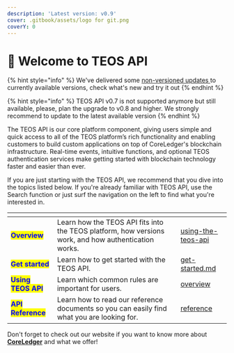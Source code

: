 ```yaml
---
description: 'Latest version: v0.9'
cover: .gitbook/assets/logo for git.png
coverY: 0
---
```


# 👋 Welcome to TEOS API

{% hint style="info" %}
We've delivered some [non-versioned updates ](changelog/non-versioned-changes.md)to currently available versions, check what's new and try it out
{% endhint %}

{% hint style="info" %}
TEOS API v0.7 is not supported anymore but still available, please, plan the upgrade to v0.8 and higher. We strongly recommend to update to the latest available version
{% endhint %}

The TEOS API is our core platform component, giving users simple and quick access to all of the TEOS platform’s rich functionality and enabling customers to build custom applications on top of CoreLedger's blockchain infrastructure. Real-time events, intuitive functions, and optional TEOS authentication services make getting started with blockchain technology faster and easier than ever.

If you are just starting with the TEOS API, we recommend that you dive into the topics listed below. If you're already familiar with TEOS API, use the Search function or just surf the navigation on the left to find what you're interested in.

<table data-view="cards"><thead><tr><th></th><th></th><th data-hidden data-card-target data-type="content-ref"></th></tr></thead><tbody><tr><td><mark style="color:blue;"><strong>Overview</strong></mark></td><td>Learn how the TEOS API fits into the TEOS platform, how versions work, and how authentication works.</td><td><a href="using-the-teos-api/">using-the-teos-api</a></td></tr><tr><td><mark style="color:blue;"><strong>Get started</strong></mark></td><td>Learn how to get started with the TEOS API.</td><td><a href="get-started.md">get-started.md</a></td></tr><tr><td><mark style="color:blue;"><strong>Using TEOS API</strong></mark></td><td>Learn which common rules are important for users.</td><td><a href="overview/">overview</a></td></tr><tr><td><mark style="color:blue;"><strong>API Reference</strong></mark></td><td>Learn how to read our reference documents so you can easily find what you are looking for.</td><td><a href="reference/">reference</a></td></tr></tbody></table>

Don't forget to check out our website if you want to know more about [**CoreLedger**](https://coreledger.net/) and what we offer!
